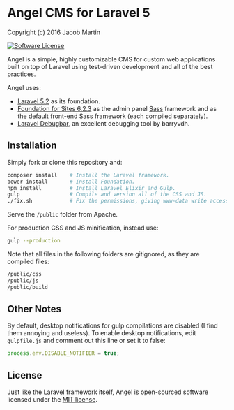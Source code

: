 # Angel CMS for Laravel 5
Copyright (c) 2016 Jacob Martin

[![Software License](https://img.shields.io/badge/license-MIT-brightgreen.svg)](http://opensource.org/licenses/MIT)


Angel is a simple, highly customizable CMS for custom web applications built on top of Laravel using
test-driven development and all of the best practices.

Angel uses:
* [Laravel 5.2](https://laravel.com/docs/5.2) as its foundation.
* [Foundation for Sites 6.2.3](http://foundation.zurb.com/sites/docs/) as the
  admin panel [Sass](http://sass-lang.com/) framework and as the default
  front-end Sass framework (each compiled separately).
* [Laravel Debugbar](https://github.com/barryvdh/laravel-debugbar), an excellent debugging
  tool by barryvdh.

## Installation
Simply fork or clone this repository and:
```bash
composer install    # Install the Laravel framework.
bower install       # Install Foundation.
npm install         # Install Laravel Elixir and Gulp.
gulp                # Compile and version all of the CSS and JS.
./fix.sh            # Fix the permissions, giving www-data write access to necessary folders.
```

Serve the `/public` folder from Apache.

For production CSS and JS minification, instead use:
```bash
gulp --production
```

Note that all files in the following folders are gitignored, as they are compiled files:
```bash
/public/css
/public/js
/public/build
```

## Other Notes

By default, desktop notifications for gulp compilations are disabled (I find
them annoying and useless).  To enable desktop notifications, edit
`gulpfile.js` and comment out this line or set it to false:
```javascript
process.env.DISABLE_NOTIFIER = true;
```

## License

Just like the Laravel framework itself, Angel is open-sourced software licensed
under the [MIT license](http://opensource.org/licenses/MIT).
